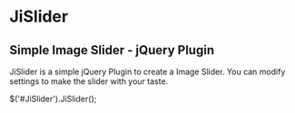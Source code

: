 JiSlider
========

Simple Image Slider - jQuery Plugin
-----------------------------------

JiSlider is a simple jQuery Plugin to create a Image Slider. You can modify settings to make the slider with your taste.

$('#JiSlider').JiSlider();
